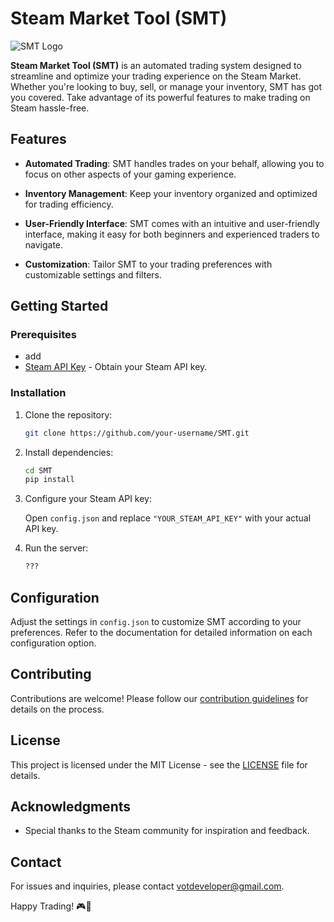 # Steam Market Tool (SMT)

![SMT Logo](link/to/logo.png)

**Steam Market Tool (SMT)** is an automated trading system designed to streamline and optimize your trading experience on the Steam Market. Whether you're looking to buy, sell, or manage your inventory, SMT has got you covered. Take advantage of its powerful features to make trading on Steam hassle-free.

## Features

- **Automated Trading**: SMT handles trades on your behalf, allowing you to focus on other aspects of your gaming experience.

- **Inventory Management**: Keep your inventory organized and optimized for trading efficiency.

- **User-Friendly Interface**: SMT comes with an intuitive and user-friendly interface, making it easy for both beginners and experienced traders to navigate.

- **Customization**: Tailor SMT to your trading preferences with customizable settings and filters.

## Getting Started

### Prerequisites

- add
- [Steam API Key](https://steamcommunity.com/dev/apikey) - Obtain your Steam API key.

### Installation

1. Clone the repository:

   ```bash
   git clone https://github.com/your-username/SMT.git
   ```

2. Install dependencies:

   ```bash
   cd SMT
   pip install
   ```

3. Configure your Steam API key:

   Open `config.json` and replace `"YOUR_STEAM_API_KEY"` with your actual API key.

4. Run the server:

   ```bash
   ???
   ```

## Configuration

Adjust the settings in `config.json` to customize SMT according to your preferences. Refer to the documentation for detailed information on each configuration option.

## Contributing

Contributions are welcome! Please follow our [contribution guidelines](CONTRIBUTING.md) for details on the process.

## License

This project is licensed under the MIT License - see the [LICENSE](LICENSE) file for details.

## Acknowledgments

- Special thanks to the Steam community for inspiration and feedback.

## Contact

For issues and inquiries, please contact [votdeveloper@gmail.com](mailto:your.email@example.com).

Happy Trading! 🎮💸